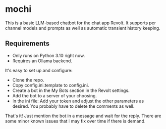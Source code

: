 # mochi

This is a basic LLM-based chatbot for the chat app Revolt. It supports per channel models and prompts as well as
automatic transient history keeping.

## Requirements
* Only runs on Python 3.10 right now.
* Requires an Ollama backend. 

It's easy to set up and configure:

* Clone the repo.
* Copy config.ini.template to config.ini.
* Create a bot in the My Bots section in the Revolt settings.
* Add the bot to a server of your choosing.
* In the ini file: Add your token and adjust the other parameters as desired. You probably have to delete the comments
  as well.

That's it! Just mention the bot in a message and wait for the reply.
There are some minor known issues that I may fix over time if there is demand.
